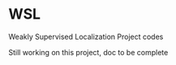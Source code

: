 # WSL
Weakly Supervised Localization Project codes

Still working on this project, doc to be complete
